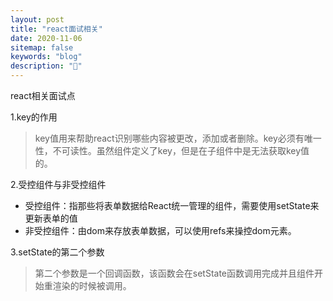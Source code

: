 ```yaml
---
layout: post
title: "react面试相关"
date: 2020-11-06
sitemap: false
keywords: "blog"
description: "🚀"
---
```


react相关面试点

1.key的作用
> key值用来帮助react识别哪些内容被更改，添加或者删除。key必须有唯一性，不可读性。虽然组件定义了key，但是在子组件中是无法获取key值的。 

2.受控组件与非受控组件
* 受控组件：指那些将表单数据给React统一管理的组件，需要使用setState来更新表单的值
* 非受控组件：由dom来存放表单数据，可以使用refs来操控dom元素。

3.setState的第二个参数
> 第二个参数是一个回调函数，该函数会在setState函数调用完成并且组件开始重渲染的时候被调用。